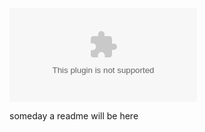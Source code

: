 ![the latest version zip](https://img.shields.io/github/downloads/MarkPearce/av-accessories-book1/latest/av-accessories-book1.zip)

someday a readme will be here